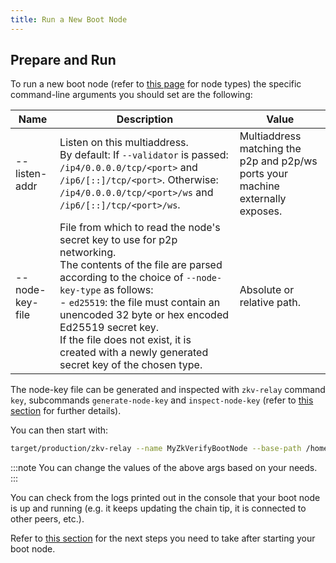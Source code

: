 ```yaml
---
title: Run a New Boot Node
---
```


## Prepare and Run

To run a new boot node (refer to [this page](../01-getting_started.md#node-types.md) for node types) the specific command-line arguments you should set are the following:

| Name            | Description                                                                                                                                                                                                                                                                                                                                                                     | Value                                                                           |
| --------------- | ------------------------------------------------------------------------------------------------------------------------------------------------------------------------------------------------------------------------------------------------------------------------------------------------------------------------------------------------------------------------------- | ------------------------------------------------------------------------------- |
| --listen-addr   | Listen on this multiaddress.<br/> By default: If `--validator` is passed: `/ip4/0.0.0.0/tcp/<port>` and `/ip6/[::]/tcp/<port>`. Otherwise: `/ip4/0.0.0.0/tcp/<port>/ws` and `/ip6/[::]/tcp/<port>/ws`.                                                                                                                                                                          | Multiaddress matching the p2p and p2p/ws ports your machine externally exposes. |
| --node-key-file | File from which to read the node's secret key to use for p2p networking.<br/> The contents of the file are parsed according to the choice of `--node-key-type` as follows:<br/> - `ed25519`: the file must contain an unencoded 32 byte or hex encoded Ed25519 secret key.<br/> If the file does not exist, it is created with a newly generated secret key of the chosen type. | Absolute or relative path.                                                      |

The node-key file can be generated and inspected with `zkv-relay` command `key`, subcommands `generate-node-key` and `inspect-node-key` (refer to [this section](./getting_started_binaries#node-command-line-utilities) for further details).

You can then start with:

```bash
target/production/zkv-relay --name MyZkVerifyBootNode --base-path /home/your_user/boot_node_data --chain test --port 30333 --listen-addr /ip4/0.0.0.0/tcp/30333 --listen-addr /ip4/0.0.0.0/tcp/30334/ws
```

:::note
You can change the values of the above args based on your needs.
:::

You can check from the logs printed out in the console that your boot node is up and running (e.g. it keeps updating the chain tip, it is connected to other peers, etc.).

Refer to [this section](../run_using_docker/run_new_boot_node#next-steps) for the next steps you need to take after starting your boot node.
